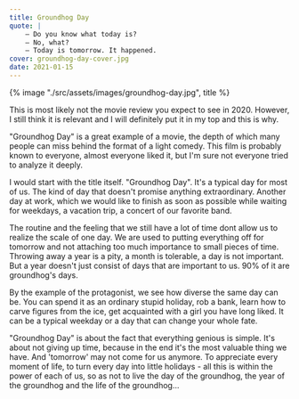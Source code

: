 ```yaml
---
title: Groundhog Day
quote: |
    – Do you know what today is?
    – No, what?
    – Today is tomorrow. It happened.
cover: groundhog-day-cover.jpg
date: 2021-01-15
---
```

{% image "./src/assets/images/groundhog-day.jpg", title %}

This is most likely not the movie review you expect to see in 2020. However, I still think it is relevant and I will definitely put it in my top and this is why.

"Groundhog Day" is a great example of a movie, the depth of which many people can miss behind the format of a light comedy. This film is probably known to everyone, almost everyone liked it, but I'm sure not everyone tried to analyze it deeply.

I would start with the title itself. "Groundhog Day". It's a typical day for most of us. The kind of day that doesn't promise anything extraordinary. Another day at work, which we would like to finish as soon as possible while waiting for weekdays, a vacation trip, a concert of our favorite band.

The routine and the feeling that we still have a lot of time dont allow us to realize the scale of one day. We are used to putting everything off for tomorrow and not attaching too much importance to small pieces of time. Throwing away a year is a pity, a month is tolerable, a day is not important. But a year doesn't just consist of days that are important to us. 90% of it are groundhog's days.

By the example of the protagonist, we see how diverse the same day can be. You can spend it as an ordinary stupid holiday, rob a bank, learn how to carve figures from the ice, get acquainted with a girl you have long liked. It can be a typical weekday or a day that can change your whole fate.

"Groundhog Day" is about the fact that everything genious is simple. It's about not giving up time, because in the end it's the most valuable thing we have. And 'tomorrow' may not come for us anymore. To appreciate every moment of life, to turn every day into little holidays - all this is within the power of each of us, so as not to live the day of the groundhog, the year of the groundhog and the life of the groundhog...